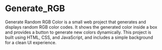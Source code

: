 # Generate_RGB
Generate Random RGB Color is a small web project that generates and displays random RGB color codes. It shows the generated color inside a box and provides a button to generate new colors dynamically. This project is built using HTML, CSS, and JavaScript, and includes a simple background for a clean UI experience.
